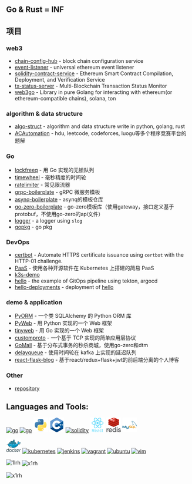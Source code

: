 <!--
### Hi there 👋
**1lrh/1lrh** is a ✨ _special_ ✨ repository because its `README.md` (this file) appears on your GitHub profile.

Here are some ideas to get you started:

- 🔭 I’m currently working on ...
- 🌱 I’m currently learning ...
- 👯 I’m looking to collaborate on ...
- 🤔 I’m looking for help with ...
- 💬 Ask me about ...
- 📫 How to reach me: ...
- 😄 Pronouns: ...
- ⚡ Fun fact: ...


[gin-boilerplate](https://github.com/x1rh/gin-boilerplate) - golang gin boilerplate 
-->
## **Go & Rust = INF**

## 项目
### web3
- [chain-config-hub](https://github.com/x1rh/chain-config-hub) - block chain configuration service 
- [event-listener](https://github.com/x1rh/event-listener) - universal ethereum event listener 
- [solidity-contract-service]() - Ethereum Smart Contract Compilation, Deployment, and Verification Service
- [tx-status-server](https://github.com/x1rh/tx-status-server) - Multi-Blockchain Transaction Status Monitor
- [web3go](https://github.com/x1rh/web3go) -  Library in pure Golang for interacting with ethereum(or ethereum-compatible chains), solana, ton 

### algorithm & data structure 
- [algo-struct]() - algorithm and data structure write in python, golang, rust
- [ACAutomation]() - hdu, leetcode, codeforces, luogu等多个程序竞赛平台的题解

### Go
- [lockfreeq](https://github.com/x1rh/ACAutomaton/tree/main/algorithm/LockFreeQueue) - 用 Go 实现的无锁队列
- [timewheel](https://github.com/x1rh/timewheel) - 毫秒精度的时间轮
- [ratelimiter](https://github.com/PostApocalypseCore/ratelimiter) - 常见限流器
- [grpc-boilerplate](https://github.com/x1rh/grpc-boilerplate) - gRPC 微服务模板
- [asynq-boilerplate](https://github.com/x1rh/asynq-boilerplate) - asynq的模板仓库
- [go-zero-boilerplate](https://github.com/x1rh/go-zero-boilerplate) - go-zero模板库（使用gateway，接口定义基于protobuf，不使用go-zero的api文件）
- [logger](https://github.com/x1rh/logger) - a logger using `slog`
- [gopkg](https://github.com/x1rh/gopkg) - go pkg

### DevOps
- [certbot](https://github.com/x1rh/certbot) - Automate HTTPS certificate issuance using `certbot` with the HTTP-01 challenge.
- [PaaS](https://github.com/1lrh/paas) - 使用各种开源软件在 Kubernetes 上搭建的简易 PaaS 
- [k3s-demo](https://github.com/1lrh/k3s-demo)
- [hello](https://github.com/1lrh/hello) - the example of GitOps pipeline using tekton, argocd 
- [hello-deployments](https://github.com/1lrh/hello-deployments) - deployment of [hello](https://github.com/1lrh/hello)

### demo & application 
- [PyORM](https://github.com/1lrh/SimpleORM )  - 一个类 SQLAlchemy 的 Python ORM 库
- [PyWeb](https://github.com/1lrh/JJCale)  - 用 Python 实现的一个 Web 框架
- [tinyweb](https://github.com/x1rh/tinyweb)  - 用 Go 实现的一个 Web 框架
- [customproto](https://github.com/x1rh/customproto) - 一个基于 TCP 实现的简单应用层协议
- [GoMall](https://github.com/x1rh/micro-mall) - 基于分布式事务的秒杀商城，使用go-zero和dtm
- [delayqueue](https://github.com/x1rh/delayqueue)  - 使用时间轮在 kafka 上实现的延迟队列
- [react-flask-blog](https://github.com/x1rh/lrhaoo) - 基于react/redux+flask+jwt的前后端分离的个人博客 

### Other
- [repository](https://github.com/1lrh/repository)



<h2 align="left">Languages and Tools:</h2>
<p align="left"> 
  <a href="https://golang.org" target="_blank" rel="noreferrer"> <img src="https://go.dev/blog/go-brand/Go-Logo/SVG/Go-Logo_Blue.svg" alt="go" width="45" height="45"/></a> 
  <a href="https://www.rust-lang.org/" target="_blank" rel="noreferrer"> <img src="https://www.rust-lang.org/static/images/rust-logo-blk.svg" alt="go" width="42" height="42"/></a> 
  <a href="https://www.python.org" target="_blank" rel="noreferrer"> <img src="https://raw.githubusercontent.com/devicons/devicon/master/icons/python/python-original.svg" alt="python" width="40" height="40"/></a> 
  <a href="https://isocpp.org/" target="_blank" rel="noreferrer"> <img src="https://raw.githubusercontent.com/devicons/devicon/master/icons/cplusplus/cplusplus-original.svg" alt="cplusplus" width="40" height="40"/></a>   
  <a href="https://soliditylang.org/" target="_blank" rel="noreferrer"> <img src="https://upload.wikimedia.org/wikipedia/commons/thumb/9/98/Solidity_logo.svg/100px-Solidity_logo.svg.png" alt="solidity" width="40" height="40"/></a>  
  <a href="https://reactjs.org/" target="_blank" rel="noreferrer"> <img src="https://raw.githubusercontent.com/devicons/devicon/master/icons/react/react-original-wordmark.svg" alt="react" width="40" height="40"/></a> 
  <a href="https://redis.io" target="_blank" rel="noreferrer"> <img src="https://raw.githubusercontent.com/devicons/devicon/master/icons/redis/redis-original-wordmark.svg" alt="redis" width="40" height="40"/></a> 
  <a href="https://www.mysql.com/" target="_blank" rel="noreferrer"> <img src="https://raw.githubusercontent.com/devicons/devicon/master/icons/mysql/mysql-original-wordmark.svg" alt="mysql" width="40" height="40"/></a> 
  
  <a href="https://www.docker.com/" target="_blank" rel="noreferrer"> <img src="https://raw.githubusercontent.com/devicons/devicon/master/icons/docker/docker-original-wordmark.svg" alt="docker" width="40" height="40"/></a> 
  <a href="https://kubernetes.io" target="_blank" rel="noreferrer"> <img src="https://www.vectorlogo.zone/logos/kubernetes/kubernetes-icon.svg" alt="kubernetes" width="40" height="40"/></a> 
  <a href="https://www.jenkins.io" target="_blank" rel="noreferrer"> <img src="https://www.vectorlogo.zone/logos/jenkins/jenkins-icon.svg" alt="jenkins" width="40" height="40"/></a> 
  <a href="https://www.vim.org/" target="_blank" rel="noreferrer"> <img src="https://www.vectorlogo.zone/logos/vagrantup/vagrantup-icon.svg" alt="vagrant" width="40" height="40"/></a>
  <a href="https://ubuntu.com/" target="_blank" rel="noreferrer"> <img src="https://assets.ubuntu.com/v1/8114528b-picto-ubuntu-orange.png" alt="ubuntu" width="40" height="40"/></a> 
  <a href="https://www.vagrantup.com/" target="_blank" rel="noreferrer"> <img src="https://upload.wikimedia.org/wikipedia/commons/thumb/9/9f/Vimlogo.svg/120px-Vimlogo.svg.png" alt="vim" width="40" height="40"/></a>
</p>

<p><img align="left" src="https://github-readme-stats.vercel.app/api/top-langs?username=x1rh&show_icons=true&locale=en&layout=compact" alt="1lrh" /></p>

<p>&nbsp;<img align="center" src="https://github-readme-stats.vercel.app/api?username=x1rh&show_icons=true&locale=en" alt="x1rh" /></p>

<p><img align="center" src="https://github-readme-streak-stats.herokuapp.com/?user=x1rh&" alt="x1rh" /></p>


